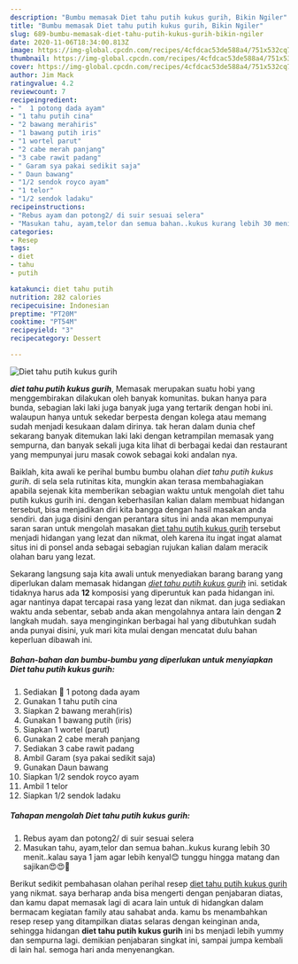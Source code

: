 ```yaml
---
description: "Bumbu memasak Diet tahu putih kukus gurih, Bikin Ngiler"
title: "Bumbu memasak Diet tahu putih kukus gurih, Bikin Ngiler"
slug: 689-bumbu-memasak-diet-tahu-putih-kukus-gurih-bikin-ngiler
date: 2020-11-06T18:34:00.813Z
image: https://img-global.cpcdn.com/recipes/4cfdcac53de588a4/751x532cq70/diet-tahu-putih-kukus-gurih-foto-resep-utama.jpg
thumbnail: https://img-global.cpcdn.com/recipes/4cfdcac53de588a4/751x532cq70/diet-tahu-putih-kukus-gurih-foto-resep-utama.jpg
cover: https://img-global.cpcdn.com/recipes/4cfdcac53de588a4/751x532cq70/diet-tahu-putih-kukus-gurih-foto-resep-utama.jpg
author: Jim Mack
ratingvalue: 4.2
reviewcount: 7
recipeingredient:
- "  1 potong dada ayam"
- "1 tahu putih cina"
- "2 bawang merahiris"
- "1 bawang putih iris"
- "1 wortel parut"
- "2 cabe merah panjang"
- "3 cabe rawit padang"
- " Garam sya pakai sedikit saja"
- " Daun bawang"
- "1/2 sendok royco ayam"
- "1 telor"
- "1/2 sendok ladaku"
recipeinstructions:
- "Rebus ayam dan potong2/ di suir sesuai selera"
- "Masukan tahu, ayam,telor dan semua bahan..kukus kurang lebih 30 menit..kalau saya 1 jam agar lebih kenyal😊 tunggu hingga matang dan sajikan😍😍🍛"
categories:
- Resep
tags:
- diet
- tahu
- putih

katakunci: diet tahu putih 
nutrition: 282 calories
recipecuisine: Indonesian
preptime: "PT20M"
cooktime: "PT54M"
recipeyield: "3"
recipecategory: Dessert

---
```



![Diet tahu putih kukus gurih](https://img-global.cpcdn.com/recipes/4cfdcac53de588a4/751x532cq70/diet-tahu-putih-kukus-gurih-foto-resep-utama.jpg)

<b><i>diet tahu putih kukus gurih</i></b>, Memasak merupakan suatu hobi yang menggembirakan dilakukan oleh banyak komunitas. bukan hanya para bunda, sebagian laki laki juga banyak juga yang tertarik dengan hobi ini. walaupun hanya untuk sekedar berpesta dengan kolega atau memang sudah menjadi kesukaan dalam dirinya. tak heran dalam dunia chef sekarang banyak ditemukan laki laki dengan ketrampilan memasak yang sempurna, dan banyak sekali juga kita lihat di berbagai kedai dan restaurant yang mempunyai juru masak cowok sebagai koki andalan nya.



Baiklah, kita awali ke perihal bumbu bumbu olahan <i>diet tahu putih kukus gurih</i>. di sela sela rutinitas kita, mungkin akan terasa membahagiakan apabila sejenak kita memberikan sebagian waktu untuk mengolah diet tahu putih kukus gurih ini. dengan keberhasilan kalian dalam membuat hidangan tersebut, bisa menjadikan diri kita bangga dengan hasil masakan anda sendiri. dan juga disini dengan perantara situs ini anda akan mempunyai saran saran untuk mengolah masakan <u>diet tahu putih kukus gurih</u> tersebut menjadi hidangan yang lezat dan nikmat, oleh karena itu ingat ingat alamat situs ini di ponsel anda sebagai sebagian rujukan kalian dalam meracik olahan baru yang lezat.


Sekarang langsung saja kita awali untuk menyediakan barang barang yang diperlukan dalam memasak hidangan <u><i>diet tahu putih kukus gurih</i></u> ini. setidak tidaknya harus ada <b>12</b> komposisi yang diperuntuk kan pada hidangan ini. agar nantinya dapat tercapai rasa yang lezat dan nikmat. dan juga sediakan waktu anda sebentar, sebab anda akan mengolahnya antara lain dengan <b>2</b> langkah mudah. saya menginginkan berbagai hal yang dibutuhkan sudah anda punyai disini, yuk mari kita mulai dengan mencatat dulu bahan keperluan dibawah ini.

<!--inarticleads1-->

##### Bahan-bahan dan bumbu-bumbu yang diperlukan untuk menyiapkan Diet tahu putih kukus gurih:

1. Sediakan  🐤 1 potong dada ayam
1. Gunakan 1 tahu putih cina
1. Siapkan 2 bawang merah(iris)
1. Gunakan 1 bawang putih (iris)
1. Siapkan 1 wortel (parut)
1. Gunakan 2 cabe merah panjang
1. Sediakan 3 cabe rawit padang
1. Ambil  Garam (sya pakai sedikit saja)
1. Gunakan  Daun bawang
1. Siapkan 1/2 sendok royco ayam
1. Ambil 1 telor
1. Siapkan 1/2 sendok ladaku




<!--inarticleads2-->

##### Tahapan mengolah Diet tahu putih kukus gurih:

1. Rebus ayam dan potong2/ di suir sesuai selera
1. Masukan tahu, ayam,telor dan semua bahan..kukus kurang lebih 30 menit..kalau saya 1 jam agar lebih kenyal😊 tunggu hingga matang dan sajikan😍😍🍛




Berikut sedikit pembahasan olahan perihal resep <u>diet tahu putih kukus gurih</u> yang nikmat. saya berharap anda bisa mengerti dengan penjabaran diatas, dan kamu dapat memasak lagi di acara lain untuk di hidangkan dalam bermacam kegiatan family atau sahabat anda. kamu bs menambahkan resep resep yang ditampilkan diatas selaras dengan keinginan anda, sehingga hidangan <b>diet tahu putih kukus gurih</b> ini bs menjadi lebih yummy dan sempurna lagi. demikian penjabaran singkat ini, sampai jumpa kembali di lain hal. semoga hari anda menyenangkan.
